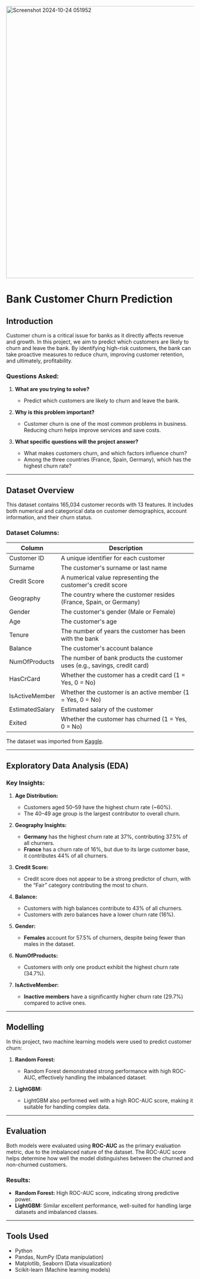 

<img width="1279" height="730" alt="Screenshot 2024-10-24 051952" src="https://github.com/user-attachments/assets/fcac9c33-4e8b-4885-a609-c6efe6384a7c" />

# Bank Customer Churn Prediction

## Introduction

Customer churn is a critical issue for banks as it directly affects revenue and growth. In this project, we aim to predict which customers are likely to churn and leave the bank. By identifying high-risk customers, the bank can take proactive measures to reduce churn, improving customer retention, and ultimately, profitability.

### Questions Asked:
1. **What are you trying to solve?**
   - Predict which customers are likely to churn and leave the bank.
   
2. **Why is this problem important?**
   - Customer churn is one of the most common problems in business. Reducing churn helps improve services and save costs.

3. **What specific questions will the project answer?**
   - What makes customers churn, and which factors influence churn?
   - Among the three countries (France, Spain, Germany), which has the highest churn rate?

---

## Dataset Overview

This dataset contains 165,034 customer records with 13 features. It includes both numerical and categorical data on customer demographics, account information, and their churn status.

### Dataset Columns:

| Column           | Description                                                                 |
|------------------|-----------------------------------------------------------------------------|
| Customer ID      | A unique identifier for each customer                                        |
| Surname          | The customer's surname or last name                                          |
| Credit Score     | A numerical value representing the customer's credit score                   |
| Geography        | The country where the customer resides (France, Spain, or Germany)           |
| Gender           | The customer's gender (Male or Female)                                       |
| Age              | The customer's age                                                           |
| Tenure           | The number of years the customer has been with the bank                      |
| Balance          | The customer's account balance                                               |
| NumOfProducts    | The number of bank products the customer uses (e.g., savings, credit card)   |
| HasCrCard        | Whether the customer has a credit card (1 = Yes, 0 = No)                     |
| IsActiveMember   | Whether the customer is an active member (1 = Yes, 0 = No)                   |
| EstimatedSalary  | Estimated salary of the customer                                           |
| Exited           | Whether the customer has churned (1 = Yes, 0 = No)                           |

The dataset was imported from [Kaggle](https://www.kaggle.com/datasets/shubhammeshram579/bank-customer-churn-prediction).

---

## Exploratory Data Analysis (EDA)

### Key Insights:
1. **Age Distribution:**
   - Customers aged 50–59 have the highest churn rate (~60%).
   - The 40–49 age group is the largest contributor to overall churn.

2. **Geography Insights:**
   - **Germany** has the highest churn rate at 37%, contributing 37.5% of all churners.
   - **France** has a churn rate of 16%, but due to its large customer base, it contributes 44% of all churners.

3. **Credit Score:**
   - Credit score does not appear to be a strong predictor of churn, with the “Fair” category contributing the most to churn.

4. **Balance:**
   - Customers with high balances contribute to 43% of all churners.
   - Customers with zero balances have a lower churn rate (16%).

5. **Gender:**
   - **Females** account for 57.5% of churners, despite being fewer than males in the dataset.

6. **NumOfProducts:**
   - Customers with only one product exhibit the highest churn rate (34.7%).

7. **IsActiveMember:**
   - **Inactive members** have a significantly higher churn rate (29.7%) compared to active ones.

---

## Modelling

In this project, two machine learning models were used to predict customer churn:

1. **Random Forest:**
   - Random Forest demonstrated strong performance with high ROC-AUC, effectively handling the imbalanced dataset.

2. **LightGBM:**
   - LightGBM also performed well with a high ROC-AUC score, making it suitable for handling complex data.

---

## Evaluation

Both models were evaluated using **ROC-AUC** as the primary evaluation metric, due to the imbalanced nature of the dataset. The ROC-AUC score helps determine how well the model distinguishes between the churned and non-churned customers.

### Results:
- **Random Forest:** High ROC-AUC score, indicating strong predictive power.
- **LightGBM:** Similar excellent performance, well-suited for handling large datasets and imbalanced classes.

---

## Tools Used

- Python
- Pandas, NumPy (Data manipulation)
- Matplotlib, Seaborn (Data visualization)
- Scikit-learn (Machine learning models)
